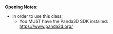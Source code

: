 **Opening Notes:**
* In order to use this class:
  * You MUST have the Panda3D SDK installed: https://www.panda3d.org/
  

